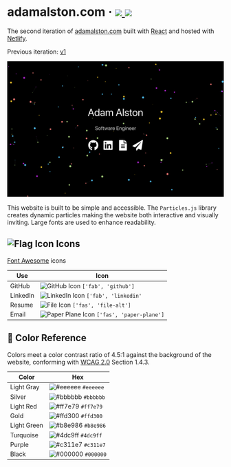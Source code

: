<h1 align="left">adamalston<span></span>.com 
    &middot;
    <a href="https://app.circleci.com/pipelines/github/adamalston/v2">
        <img src="https://img.shields.io/circleci/build/gh/adamalston/v2?label=build" alt-text="Build Status" role="status" aria-label="badge that displays the build status of my website from CircleCI"/>
    </a>
    <a href="https://app.netlify.com/sites/adamalston/deploys">
            <img src="https://img.shields.io/netlify/332bbd91-59b7-4091-8781-6f41330399b4" alt-text="Netlify Status" role="status" aria-label="badge that displays the operational status of my website from Netlify"/>
    </a>
</h1>

<p align="left"> The second iteration of 
    <a href="https://www.adamalston.com" role="link" aria-label="visit my website">adamalston.com</a> built with 
    <a href="https://reactjs.org/" role="link" aria-label="visit the React website to learn more about the javascript library">React</a> and hosted with 
    <a href="https://www.netlify.com/" role="link" aria-label="visit the Netlify website to learn more about the host service">Netlify</a>.
</p>

<p align="left">Previous iteration: 
    <a href="https://github.com/adamalston/v1" role="link" aria-label="visit the repository for the previous iteration of my website to learn more">v1</a>
</p>

<p align="center">
    <img src="src/assets/preview.png" alt="Website Preview" role="img" aria-label="screenshot of the website" />
</p>

This website is built to be simple and accessible. The `Particles.js` library creates dynamic particles making the website both interactive and visually inviting. Large fonts are used to enhance readability.

## <img src="https://upload.wikimedia.org/wikipedia/commons/thumb/4/48/Flag_font_awesome.svg/24px-Flag_font_awesome.svg.png" alt="Flag Icon" role="img" aria-label="icon representing a flag" /> Icons

<a href="https://fontawesome.com/" role="link" aria-label="visit the Font Awesome website to learn more about the icon library">Font Awesome</a> icons

| Use      | Icon                                                                                                                                                                                       |
| -------- | ------------------------------------------------------------------------------------------------------------------------------------------------------------------------------------------ |
| GitHub   | ![GitHub Icon](https://upload.wikimedia.org/wikipedia/commons/thumb/9/95/Font_Awesome_5_brands_github.svg/24px-Font_Awesome_5_brands_github.svg.png) `['fab', 'github']`                   |
| LinkedIn | ![LinkedIn Icon](https://upload.wikimedia.org/wikipedia/commons/thumb/7/76/Font_Awesome_5_brands_linkedin.svg/24px-Font_Awesome_5_brands_linkedin.svg.png) `['fab', 'linkedin'`            |
| Resume   | ![File Icon](https://upload.wikimedia.org/wikipedia/commons/thumb/8/83/Font_Awesome_5_solid_file-alt.svg/24px-Font_Awesome_5_solid_file-alt.svg.png) `['fas', 'file-alt']`                 |
| Email    | ![Paper Plane Icon](https://upload.wikimedia.org/wikipedia/commons/thumb/3/3a/Font_Awesome_5_solid_paper-plane.svg/24px-Font_Awesome_5_solid_paper-plane.svg.png) `['fas', 'paper-plane']` |

## 🎨 Color Reference

Colors meet a color contrast ratio of 4.5:1 against the background of the website, conforming with <a href="https://www.w3.org/TR/WCAG20/" role="link" aria-label="visit the Web Content Accessibility Guidelines 2.0 website to learn more about the accessibility standard">WCAG 2.0</a> Section 1.4.3.

| Color       | Hex                                                                |
| ----------- | ------------------------------------------------------------------ |
| Light Gray  | ![#eeeeee](https://via.placeholder.com/12/eeeeee?text=+) `#eeeeee` |
| Silver      | ![#bbbbbb](https://via.placeholder.com/12/bbbbbb?text=+) `#bbbbbb` |
| Light Red   | ![#ff7e79](https://via.placeholder.com/12/ff7e79?text=+) `#ff7e79` |
| Gold        | ![#ffd300](https://via.placeholder.com/12/ffd300?text=+) `#ffd300` |
| Light Green | ![#b8e986](https://via.placeholder.com/12/b8e986?text=+) `#b8e986` |
| Turquoise   | ![#4dc9ff](https://via.placeholder.com/12/4dc9ff?text=+) `#4dc9ff` |
| Purple      | ![#c311e7](https://via.placeholder.com/12/c311e7?text=+) `#c311e7` |
| Black       | ![#000000](https://via.placeholder.com/12/000000?text=+) `#000000` |
